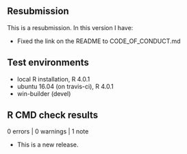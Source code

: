 ## Resubmission
This is a resubmission. In this version I have:

* Fixed the link on the README to CODE_OF_CONDUCT.md
  
## Test environments
* local R installation, R 4.0.1
* ubuntu 16.04 (on travis-ci), R 4.0.1
* win-builder (devel)

## R CMD check results

0 errors | 0 warnings | 1 note

* This is a new release.
